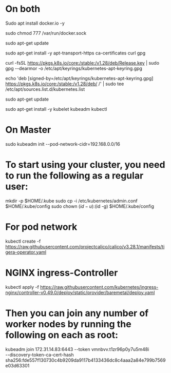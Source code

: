 # On both
Sudo apt install docker.io -y

sudo chmod 777 /var/run/docker.sock

sudo apt-get update

sudo apt-get install -y apt-transport-https ca-certificates curl gpg

curl -fsSL https://pkgs.k8s.io/core:/stable:/v1.28/deb/Release.key | sudo gpg --dearmor -o /etc/apt/keyrings/kubernetes-apt-keyring.gpg

echo 'deb [signed-by=/etc/apt/keyrings/kubernetes-apt-keyring.gpg] https://pkgs.k8s.io/core:/stable:/v1.28/deb/ /' | sudo tee /etc/apt/sources.list.d/kubernetes.list

sudo apt-get update

sudo apt-get install -y kubelet kubeadm kubectl

# On Master
sudo kubeadm init --pod-network-cidr=192.168.0.0/16

# To start using your cluster, you need to run the following as a regular user:
mkdir -p $HOME/.kube
sudo cp -i /etc/kubernetes/admin.conf $HOME/.kube/config
sudo chown $(id -u):$(id -g) $HOME/.kube/config

# For pod network
kubectl create -f https://raw.githubusercontent.com/projectcalico/calico/v3.28.1/manifests/tigera-operator.yaml

# NGINX ingress-Controller
kubectl apply -f https://raw.githubusercontent.com/kubernetes/ingress-nginx/controller-v0.49.0/deploy/static/provider/baremetal/deploy.yaml

# Then you can join any number of worker nodes by running the following on each as root:

kubeadm join 172.31.14.83:6443 --token vmnbvv.t1zr96p0y7u5m48i \
        --discovery-token-ca-cert-hash sha256:fde557f130730c4b9209da9117b4133436dc8c4aaa2a84e799b7569e03d63301

